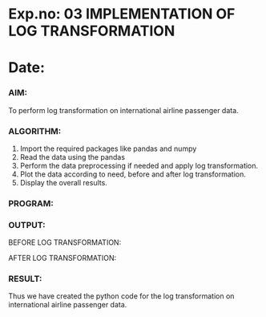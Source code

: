 # Exp.no: 03                     IMPLEMENTATION OF LOG TRANSFORMATION
# Date: 

### AIM:
To perform log transformation on international airline passenger data.
### ALGORITHM:
1. Import the required packages like pandas and numpy
2. Read the data using the pandas
3. Perform the data preprocessing if needed and apply log transformation.
4. Plot the data according to need, before and after log transformation.
5. Display the overall results.
### PROGRAM:


### OUTPUT:


BEFORE LOG TRANSFORMATION:

AFTER LOG TRANSFORMATION:



### RESULT:
Thus we have created the python code for the log transformation on international airline passenger
data.
